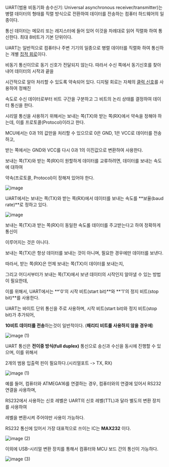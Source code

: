 UART(범용 비동기화 송수신기: Universal asynchronous receiver/transmitter)는 병렬 데이터의 형태를 직렬 방식으로 전환하여 데이터를 전송하는 컴퓨터 하드웨어의 일종이다. 

통신 데이터는 메모리 또는 레지스터에 들어 있어 이것을 차례대로 읽어 직렬화 하여 통신한다. 최대 8비트가 기본 단위이다.

UART는 일반적으로 컴퓨터나 주변 기기의 일종으로 병렬 데이터를 직렬화 하여 통신하는 개별 [집적 회로](https://ko.wikipedia.org/wiki/%EC%A7%91%EC%A0%81_%ED%9A%8C%EB%A1%9C)이다.

비동기 통신이므로 동기 신호가 전달되지 않는다. 따라서 수신 쪽에서 동기신호를 찾아내어 데이터의 시작과 끝을

시간적으로 알아 처리할 수 있도록 약속되어 있다. 디지털 회로는 자체의 [클럭 신호](https://ko.wikipedia.org/wiki/%ED%81%B4%EB%9F%AD_%EC%8B%A0%ED%98%B8)를 사용하여 정해진

속도로 수신 데이터로부터 비트 구간을 구분하고 그 비트의 논리 상태를 결정하여 데이터 통신을 한다.

시리얼 통신을 사용하기 위해서는 보내는 쪽(TX)와 받는 쪽(RX)에서 약속을 정해야 하는데, 이를 프로토콜(Protocol)이라고 한다.

MCU에서는 0과 1의 값만을 처리할 수 있으므로 0은 GND, 1은 VCC로 데이터를 전송하고,

받는 쪽에서는 GND와 VCC를 다시 0과 1의 이진값으로 변환하여 사용한다.

보내는 쪽(TX)와 받는 쪽(RX)이 원할하게 데이터를 교류하려면, 데이터를 보내는 속도에 대하여

약속(프로토콜, Protocol)이 정해져 있어야 한다.

![image](https://user-images.githubusercontent.com/91246353/197145029-8f136aab-1379-403d-b916-aa1ec6c8f77d.gif)


UART에서는 보내는 쪽(TX)와 받는 쪽(RX)에서 데이터를 보내는 속도를 **보율(baud rate)**로 정하고 있다.

![image](https://user-images.githubusercontent.com/91246353/197145158-2fa4f92e-abce-4678-afe5-711843eb7d8e.png)

보내는 쪽(TX)과 받는 쪽(RX)이 동일한 속도롤 데이터를 주고받는다고 하여 정확하게 통신이

이루어지는 것은 아니다.

보내는 쪽(TX)은 항상 데이터를 보내는 것이 아니며, 필요한 경우에만 데이터를 보낸다.

따라서, 받는 쪽(RX)은 언제 보내는 쪽(TX)이 데이터를 보내는지,

그리고 어디서부터가 보내는 쪽(TX)에서 보낸 데이터의 시작인지 알아낼 수 있는 방법이 필요한데,

이를 위해서, UART에서는 **'0'의 시작 비트(start bit)**와 **'1'의 정지 비트(stop bit)**를 사용한다.

UART는 바이트 단위 통신을 주로 사용하며, 시작 비트(start bit)와 정지 비트(stop bit)가 추가되어,

**10비트 데이터를 전송**하는것이 일반적이다. (**패리티 비트를 사용하지 않을 경우에**)

![image (1)](https://user-images.githubusercontent.com/91246353/197145190-f26bf82d-d6ae-4620-a209-37d878056871.png)

UART 통신은 **전이중 방식(full duplex)** 통신으로 송신과 수신을 동시에 진행할 수 있으며, 이를 위해서

2개의 범용 입출력 핀이 필요하다.(시리얼포트 -> TX, RX)

![image (1)](https://user-images.githubusercontent.com/91246353/197145209-5983b6e7-fd57-48dc-9d48-e69025944e17.gif)

예를 들어, 컴퓨터와 ATMEGA16를 연결하는 경우, 컴퓨터와의 연결에 있어서 RS232 연결을 사용하며,

RS232에서 사용하는 신호 레벨은 UART의 신호 레벨(TTL)과 달라 별도의 변환 장치를 사용하여

레벨을 변환시켜 주어야만 사용이 가능하다.

RS232 통신에 있어서 가장 대표적으로 쓰이는 IC는 **MAX232** 이다.

![image (2)](https://user-images.githubusercontent.com/91246353/197145293-523371fe-84f5-467b-9dfd-ee2400e27786.png)

이외에 USB-시리얼 변환 장치를 통해서 컴퓨터와 MCU 보드 간의 통신이 가능하다.

![image (3)](https://user-images.githubusercontent.com/91246353/197145323-ddcb71c5-8718-4c23-87a9-210801cf853d.png)
